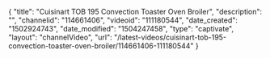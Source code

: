 {
    "title": "Cuisinart TOB 195 Convection Toaster Oven Broiler",
    "description": "",
    "channelid": "114661406",
    "videoid": "111180544",
    "date_created": "1502924743",
    "date_modified": "1504247458",
    "type": "captivate",
    "layout": "channelVideo",
    "url": "\/latest-videos\/cuisinart-tob-195-convection-toaster-oven-broiler\/114661406-111180544"
}